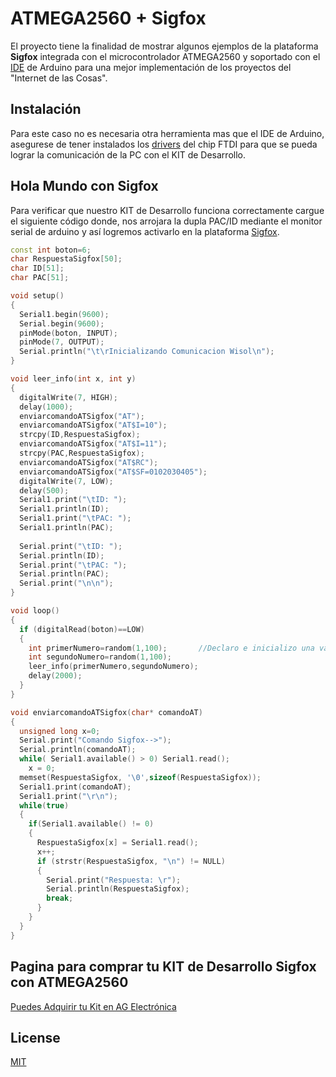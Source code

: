 # ATMEGA2560 + Sigfox

El proyecto tiene la finalidad de mostrar algunos ejemplos de la plataforma <b>Sigfox</b> integrada con el microcontrolador ATMEGA2560 y soportado con el [IDE](https://www.arduino.cc/en/main/software) de Arduino para una mejor implementación de los proyectos del "Internet de las Cosas".

## Instalación 

Para este caso no es necesaria otra herramienta mas que el IDE de Arduino, asegurese de tener instalados los [drivers](https://www.ftdichip.com/FTDrivers.htm) del chip FTDI para que se pueda lograr la comunicación de la PC con el KIT de Desarrollo.

## Hola Mundo con Sigfox 

Para verificar que nuestro KIT de Desarrollo funciona correctamente cargue el siguiente código donde, nos arrojara la dupla PAC/ID mediante el monitor serial de arduino y así logremos activarlo en la plataforma [Sigfox](https://buy.sigfox.com/activate).

```c++
const int boton=6;
char RespuestaSigfox[50];
char ID[51];
char PAC[51];

void setup() 
{
  Serial1.begin(9600);
  Serial.begin(9600);
  pinMode(boton, INPUT);
  pinMode(7, OUTPUT);
  Serial.println("\t\rInicializando Comunicacion Wisol\n");
}

void leer_info(int x, int y)
{
  digitalWrite(7, HIGH);
  delay(1000);
  enviarcomandoATSigfox("AT");
  enviarcomandoATSigfox("AT$I=10");
  strcpy(ID,RespuestaSigfox);
  enviarcomandoATSigfox("AT$I=11");
  strcpy(PAC,RespuestaSigfox);
  enviarcomandoATSigfox("AT$RC");
  enviarcomandoATSigfox("AT$SF=0102030405");
  digitalWrite(7, LOW);
  delay(500);
  Serial1.print("\tID: ");
  Serial1.println(ID);
  Serial1.print("\tPAC: ");
  Serial1.println(PAC);
  
  Serial.print("\tID: ");
  Serial.println(ID);
  Serial.print("\tPAC: ");
  Serial.println(PAC);
  Serial.print("\n\n");
}

void loop() 
{
  if (digitalRead(boton)==LOW)
  {
    int primerNumero=random(1,100);       //Declaro e inicializo una variable global
    int segundoNumero=random(1,100);
    leer_info(primerNumero,segundoNumero);
    delay(2000);
  }
}

void enviarcomandoATSigfox(char* comandoAT)
{
  unsigned long x=0;
  Serial.print("Comando Sigfox-->");
  Serial.println(comandoAT);
  while( Serial1.available() > 0) Serial1.read();
    x = 0;
  memset(RespuestaSigfox, '\0',sizeof(RespuestaSigfox)); 
  Serial1.print(comandoAT);
  Serial1.print("\r\n");
  while(true)
  {
    if(Serial1.available() != 0)
    {   
      RespuestaSigfox[x] = Serial1.read();
      x++;
      if (strstr(RespuestaSigfox, "\n") != NULL)
      {
        Serial.print("Respuesta: \r");
        Serial.println(RespuestaSigfox);
        break;
      }
    }
  }
}
```
## Pagina para comprar tu KIT de Desarrollo Sigfox con ATMEGA2560
[Puedes Adquirir tu Kit en AG Electrónica](https://agelectronica.com/?merca=IOT,SIGFOX)

## License
[MIT](https://choosealicense.com/licenses/mit/)

